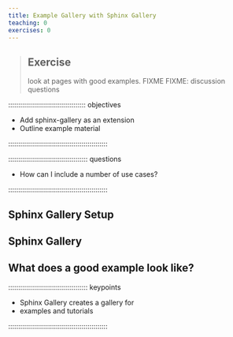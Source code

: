 ```yaml
---
title: Example Gallery with Sphinx Gallery
teaching: 0
exercises: 0
---
```


> ## Exercise
> 
> look at pages with good examples. FIXME
> FIXME: discussion questions

::::::::::::::::::::::::::::::::::::::: objectives

- Add sphinx-gallery as an extension
- Outline example material

::::::::::::::::::::::::::::::::::::::::::::::::::

:::::::::::::::::::::::::::::::::::::::: questions

- How can I include a number of use cases?

::::::::::::::::::::::::::::::::::::::::::::::::::

## Sphinx Gallery Setup

## Sphinx Gallery

## What does a good example look like?



:::::::::::::::::::::::::::::::::::::::: keypoints

- Sphinx Gallery creates a gallery for
- examples and tutorials

::::::::::::::::::::::::::::::::::::::::::::::::::


